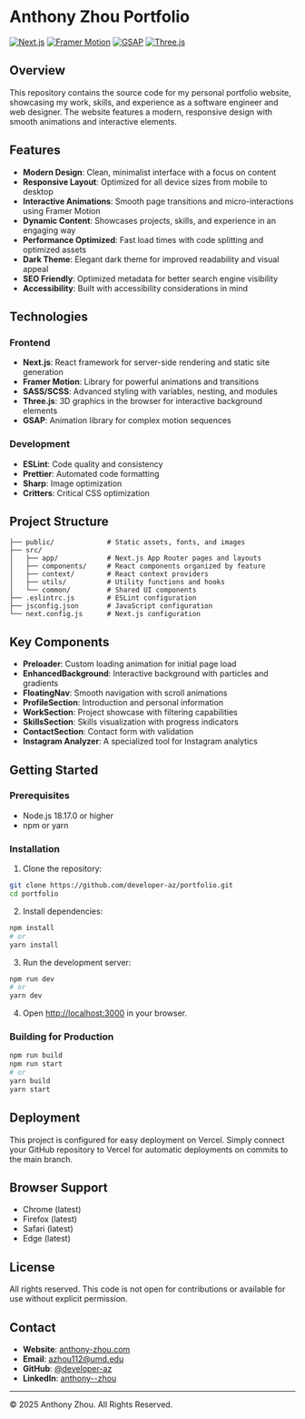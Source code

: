 # Anthony Zhou Portfolio

[![Next.js](https://img.shields.io/badge/Next.js-14.2.26-black?style=flat-square&logo=next.js)](https://nextjs.org/)
[![Framer Motion](https://img.shields.io/badge/Framer_Motion-10.18.0-purple?style=flat-square&logo=framer)](https://www.framer.com/motion/)
[![GSAP](https://img.shields.io/badge/GSAP-3.12.7-brightgreen?style=flat-square&logo=greensock)](https://greensock.com/gsap/)
[![Three.js](https://img.shields.io/badge/Three.js-0.156.1-black?style=flat-square&logo=three.js)](https://threejs.org/)

## Overview

This repository contains the source code for my personal portfolio website, showcasing my work, skills, and experience as a software engineer and web designer. The website features a modern, responsive design with smooth animations and interactive elements.

## Features

- **Modern Design**: Clean, minimalist interface with a focus on content
- **Responsive Layout**: Optimized for all device sizes from mobile to desktop
- **Interactive Animations**: Smooth page transitions and micro-interactions using Framer Motion
- **Dynamic Content**: Showcases projects, skills, and experience in an engaging way
- **Performance Optimized**: Fast load times with code splitting and optimized assets
- **Dark Theme**: Elegant dark theme for improved readability and visual appeal
- **SEO Friendly**: Optimized metadata for better search engine visibility
- **Accessibility**: Built with accessibility considerations in mind

## Technologies

### Frontend
- **Next.js**: React framework for server-side rendering and static site generation
- **Framer Motion**: Library for powerful animations and transitions
- **SASS/SCSS**: Advanced styling with variables, nesting, and modules
- **Three.js**: 3D graphics in the browser for interactive background elements
- **GSAP**: Animation library for complex motion sequences

### Development
- **ESLint**: Code quality and consistency
- **Prettier**: Automated code formatting
- **Sharp**: Image optimization
- **Critters**: Critical CSS optimization

## Project Structure

```
├── public/             # Static assets, fonts, and images
├── src/
│   ├── app/            # Next.js App Router pages and layouts
│   ├── components/     # React components organized by feature
│   ├── context/        # React context providers
│   ├── utils/          # Utility functions and hooks
│   └── common/         # Shared UI components
├── .eslintrc.js        # ESLint configuration
├── jsconfig.json       # JavaScript configuration
└── next.config.js      # Next.js configuration
```

## Key Components

- **Preloader**: Custom loading animation for initial page load
- **EnhancedBackground**: Interactive background with particles and gradients
- **FloatingNav**: Smooth navigation with scroll animations
- **ProfileSection**: Introduction and personal information
- **WorkSection**: Project showcase with filtering capabilities
- **SkillsSection**: Skills visualization with progress indicators
- **ContactSection**: Contact form with validation
- **Instagram Analyzer**: A specialized tool for Instagram analytics

## Getting Started

### Prerequisites

- Node.js 18.17.0 or higher
- npm or yarn

### Installation

1. Clone the repository:
```bash
git clone https://github.com/developer-az/portfolio.git
cd portfolio
```

2. Install dependencies:
```bash
npm install
# or
yarn install
```

3. Run the development server:
```bash
npm run dev
# or
yarn dev
```

4. Open [http://localhost:3000](http://localhost:3000) in your browser.

### Building for Production

```bash
npm run build
npm run start
# or
yarn build
yarn start
```

## Deployment

This project is configured for easy deployment on Vercel. Simply connect your GitHub repository to Vercel for automatic deployments on commits to the main branch.

## Browser Support

- Chrome (latest)
- Firefox (latest)
- Safari (latest)
- Edge (latest)

## License

All rights reserved. This code is not open for contributions or available for use without explicit permission.

## Contact

- **Website**: [anthony-zhou.com](https://anthony-zhou.com)
- **Email**: azhou112@umd.edu
- **GitHub**: [@developer-az](https://github.com/developer-az)
- **LinkedIn**: [anthony--zhou](https://www.linkedin.com/in/anthony--zhou)

---

© 2025 Anthony Zhou. All Rights Reserved.